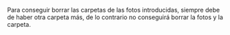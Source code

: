 Para conseguir borrar las carpetas de las fotos introducidas, siempre debe de haber otra carpeta más, de lo contrario no conseguirá borrar la fotos y la carpeta. 